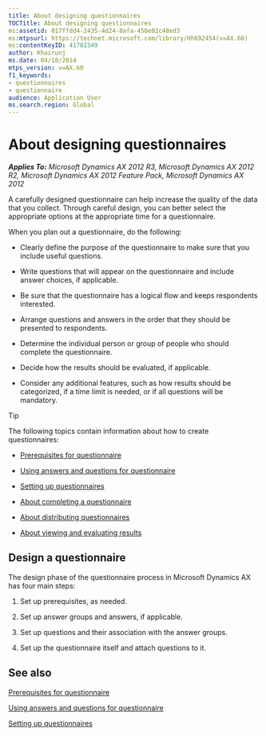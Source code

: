 ```yaml
---
title: About designing questionnaires
TOCTitle: About designing questionnaires
ms:assetid: 017ffdd4-2435-4d24-8afa-450e02c48ed3
ms:mtpsurl: https://technet.microsoft.com/library/Hh692454(v=AX.60)
ms:contentKeyID: 41702349
author: Khairunj
ms.date: 04/18/2014
mtps_version: v=AX.60
f1_keywords:
- questionnaires
- questionnaire
audience: Application User
ms.search.region: Global
---
```


# About designing questionnaires 


_**Applies To:** Microsoft Dynamics AX 2012 R3, Microsoft Dynamics AX 2012 R2, Microsoft Dynamics AX 2012 Feature Pack, Microsoft Dynamics AX 2012_

A carefully designed questionnaire can help increase the quality of the data that you collect. Through careful design, you can better select the appropriate options at the appropriate time for a questionnaire.

When you plan out a questionnaire, do the following:

  - Clearly define the purpose of the questionnaire to make sure that you include useful questions.

  - Write questions that will appear on the questionnaire and include answer choices, if applicable.

  - Be sure that the questionnaire has a logical flow and keeps respondents interested.

  - Arrange questions and answers in the order that they should be presented to respondents.

  - Determine the individual person or group of people who should complete the questionnaire.

  - Decide how the results should be evaluated, if applicable.

  - Consider any additional features, such as how results should be categorized, if a time limit is needed, or if all questions will be mandatory.


> [!TIP]
> <P>The following topics contain information about how to create questionnaires:</P>
> <UL>
> <LI>
> <P><A href="prerequisites-for-questionnaire.md">Prerequisites for questionnaire</A></P>
> <LI>
> <P><A href="using-answers-and-questions-for-questionnaire.md">Using answers and questions for questionnaire</A></P>
> <LI>
> <P><A href="setting-up-questionnaires.md">Setting up questionnaires</A></P>
> <LI>
> <P><A href="about-completing-a-questionnaire.md">About completing a questionnaire</A></P>
> <LI>
> <P><A href="about-distributing-questionnaires.md">About distributing questionnaires</A></P>
> <LI>
> <P><A href="about-viewing-and-evaluating-results.md">About viewing and evaluating results</A></P></LI></UL>



## Design a questionnaire

The design phase of the questionnaire process in Microsoft Dynamics AX has four main steps:

1.  Set up prerequisites, as needed.

2.  Set up answer groups and answers, if applicable.

3.  Set up questions and their association with the answer groups.

4.  Set up the questionnaire itself and attach questions to it.

## See also

[Prerequisites for questionnaire](prerequisites-for-questionnaire.md)

[Using answers and questions for questionnaire](using-answers-and-questions-for-questionnaire.md)

[Setting up questionnaires](setting-up-questionnaires.md)

  


